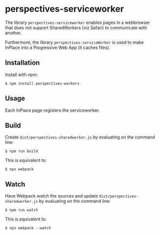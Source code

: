 # perspectives-serviceworker
The library `perspectives-serviceworker` enables pages in a webbrowser that does not support SharedWorkers (viz Safari) to communicate with another.

Furthermore, the library `perspectives-serviceWorker` is used to make InPlace into a Progressive Web App (it caches files).

## Installation
Install with npm:

```
$ npm install perspectives-workers
```

## Usage
Each InPlace page registers the serviceworker.

## Build
Create `dist/perspectives-sharedworker.js` by evaluating on the command line:

```
$ npm run build
```
This is equivalent to:
```
$ npx webpack
```
## Watch
Have Webpack watch the sources and update `dist/perspectives-sharedworker.js` by evaluating on the command line:

```
$ npm run watch
```
This is equivalent to:
```
$ npx webpack --watch
```
